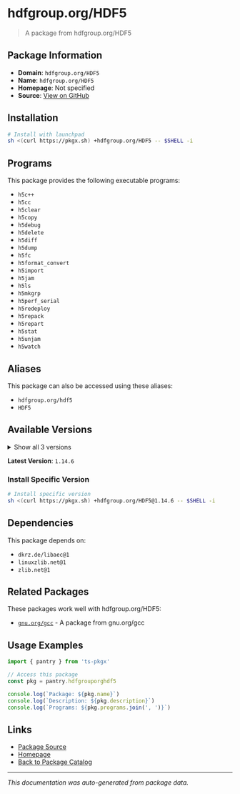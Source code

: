 # hdfgroup.org/HDF5

> A package from hdfgroup.org/HDF5

## Package Information

- **Domain**: `hdfgroup.org/HDF5`
- **Name**: `hdfgroup.org/HDF5`
- **Homepage**: Not specified
- **Source**: [View on GitHub](https://github.com/pkgxdev/pantry/tree/main/projects/hdfgroup.org/HDF5/package.yml)

## Installation

```bash
# Install with launchpad
sh <(curl https://pkgx.sh) +hdfgroup.org/HDF5 -- $SHELL -i
```

## Programs

This package provides the following executable programs:

- `h5c++`
- `h5cc`
- `h5clear`
- `h5copy`
- `h5debug`
- `h5delete`
- `h5diff`
- `h5dump`
- `h5fc`
- `h5format_convert`
- `h5import`
- `h5jam`
- `h5ls`
- `h5mkgrp`
- `h5perf_serial`
- `h5redeploy`
- `h5repack`
- `h5repart`
- `h5stat`
- `h5unjam`
- `h5watch`

## Aliases

This package can also be accessed using these aliases:

- `hdfgroup.org/hdf5`
- `HDF5`

## Available Versions

<details>
<summary>Show all 3 versions</summary>

- `1.14.6`, `1.14.5`, `1.14.1`

</details>

**Latest Version**: `1.14.6`

### Install Specific Version

```bash
# Install specific version
sh <(curl https://pkgx.sh) +hdfgroup.org/HDF5@1.14.6 -- $SHELL -i
```

## Dependencies

This package depends on:

- `dkrz.de/libaec@1`
- `linuxzlib.net@1`
- `zlib.net@1`

## Related Packages

These packages work well with hdfgroup.org/HDF5:

- [`gnu.org/gcc`](gnuorggcc.md) - A package from gnu.org/gcc

## Usage Examples

```typescript
import { pantry } from 'ts-pkgx'

// Access this package
const pkg = pantry.hdfgrouporghdf5

console.log(`Package: ${pkg.name}`)
console.log(`Description: ${pkg.description}`)
console.log(`Programs: ${pkg.programs.join(', ')}`)
```

## Links

- [Package Source](https://github.com/pkgxdev/pantry/tree/main/projects/hdfgroup.org/HDF5/package.yml)
- [Homepage](#)
- [Back to Package Catalog](../package-catalog.md)

---

*This documentation was auto-generated from package data.*
